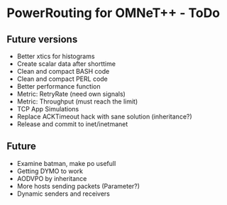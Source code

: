 PowerRouting for OMNeT++ - ToDo
===============================


Future versions
---------------

* Better xtics for histograms
* Create scalar data after shorttime
* Clean and compact BASH code
* Clean and compact PERL code
* Better performance function
* Metric: RetryRate (need own signals)
* Metric: Throughput (must reach the limit)
* TCP App Simulations
* Replace ACKTimeout hack with sane solution (inheritance?)
* Release and commit to inet/inetmanet


Future
------

* Examine batman, make po usefull
* Getting DYMO to work 
* AODVPO by inheritance
* More hosts sending packets (Parameter?)
* Dynamic senders and receivers
